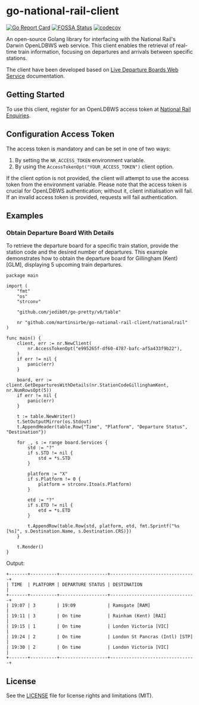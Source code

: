 # go-national-rail-client

[![Go Report Card](https://goreportcard.com/badge/github.com/martinsirbe/go-national-rail-client)](https://goreportcard.com/report/github.com/martinsirbe/go-national-rail-client)
[![FOSSA Status](https://app.fossa.com/api/projects/git%2Bgithub.com%2Fmartinsirbe%2Fgo-national-rail-client.svg?type=shield)](https://app.fossa.com/projects/git%2Bgithub.com%2Fmartinsirbe%2Fgo-national-rail-client?ref=badge_shield)
[![codecov](https://codecov.io/gh/martinsirbe/go-national-rail-client/branch/main/graph/badge.svg)](https://codecov.io/gh/martinsirbe/go-national-rail-client)

An open-source Golang library for interfacing with the National Rail's Darwin OpenLDBWS web service. This client 
enables the retrieval of real-time train information, focusing on departures and arrivals between specific stations.

The client have been developed based on [Live Departure Boards Web Service][1] documentation.

## Getting Started
To use this client, register for an OpenLDBWS access token at [National Rail Enquiries][2].

## Configuration Access Token

The access token is mandatory and can be set in one of two ways:
1. By setting the `NR_ACCESS_TOKEN` environment variable.
2. By using the `AccessTokenOpt("YOUR_ACCESS_TOKEN")` client option.

If the client option is not provided, the client will attempt to use the access token from 
the environment variable. Please note that the access token is crucial for OpenLDBWS authentication; without it, 
client initialisation will fail.  
If an invalid access token is provided, requests will fail authentication.

## Examples
### Obtain Departure Board With Details
To retrieve the departure board for a specific train station, provide the station code and the desired number of 
departures. This example demonstrates how to obtain the departure board for Gillingham (Kent) [GLM], displaying 5 
upcoming train departures.

```golang
package main

import (
	"fmt"
	"os"
	"strconv"

	"github.com/jedib0t/go-pretty/v6/table"

	nr "github.com/martinsirbe/go-national-rail-client/nationalrail"
)

func main() {
	client, err := nr.NewClient(
		nr.AccessTokenOpt("e995265f-df60-4787-bafc-af5a433f9b22"),
	)
	if err != nil {
		panic(err)
	}

	board, err := client.GetDeparturesWithDetails(nr.StationCodeGillinghamKent, nr.NumRowsOpt(5))
	if err != nil {
		panic(err)
	}

	t := table.NewWriter()
	t.SetOutputMirror(os.Stdout)
	t.AppendHeader(table.Row{"Time", "Platform", "Departure Status", "Destination"})

	for _, s := range board.Services {
		std := "?"
		if s.STD != nil {
			std = *s.STD
		}

		platform := "X"
		if s.Platform != 0 {
			platform = strconv.Itoa(s.Platform)
		}

		etd := "?"
		if s.ETD != nil {
			etd = *s.ETD
		}

		t.AppendRow(table.Row{std, platform, etd, fmt.Sprintf("%s [%s]", s.Destination.Name, s.Destination.CRS)})
	}

	t.Render()
}
```

Output:
```shell
+-------+----------+------------------+--------------------------------+
| TIME  | PLATFORM | DEPARTURE STATUS | DESTINATION                    |
+-------+----------+------------------+--------------------------------+
| 19:07 | 3        | 19:09            | Ramsgate [RAM]                 |
| 19:11 | 3        | On time          | Rainham (Kent) [RAI]           |
| 19:15 | 1        | On time          | London Victoria [VIC]          |
| 19:24 | 2        | On time          | London St Pancras (Intl) [STP] |
| 19:30 | 2        | On time          | London Victoria [VIC]          |
+-------+----------+------------------+--------------------------------+
```

## License
See the [LICENSE](LICENSE.md) file for license rights and limitations (MIT).

[1]: https://lite.realtime.nationalrail.co.uk/openldbws/
[2]: https://realtime.nationalrail.co.uk/OpenLDBWSRegistration/
